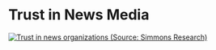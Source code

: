 # Trust in News Media
<div class='tableauPlaceholder' id='viz1675282392019'
     style='position: relative'><noscript><a href='#'><img alt='Trust in news organizations (Source: Simmons Research)' src='https:&#47;&#47;public.tableau.com&#47;static&#47;images&#47;Ne&#47;Newsmediatrustlevels&#47;Sheet1&#47;1_rss.png' style='border: none' /></a></noscript><object class='tableauViz'  
     style='display:none;'><param name='host_url' value='https%3A%2F%2Fpublic.tableau.com%2F' /> <param name='embed_code_version' value='3' /> <param name='site_root' value='' /><param name='name' value='Newsmediatrustlevels&#47;Sheet1' /><param name='tabs' value='no' /><param name='toolbar' value='yes' /><param name='static_image' 
value='https:&#47;&#47;public.tableau.com&#47;static&#47;images&#47;Ne&#47;Newsmediatrustlevels&#47;Sheet1&#47;1.png' /> <param name='animate_transition' value='yes' /><param name='display_static_image' value='yes' /><param name='display_spinner' value='yes' /><param name='display_overlay' value='yes' /><param name='display_count' value='yes' /><param name='language' value='en-US' /><param name='filter' value='publish=yes' /></object></div>               <script type='text/javascript'>
var divElement = document.getElementById('viz1675282392019');
var vizElement = divElement.getElementsByTagName('object')[0]; 
vizElement.style.width='100%';vizElement.style.height=(divElement.offsetWidth*0.75)+'px'; 
var scriptElement = document.createElement('script');                    
scriptElement.src = 'https://public.tableau.com/javascripts/api/viz_v1.js';
vizElement.parentNode.insertBefore(scriptElement, vizElement);
</script>
